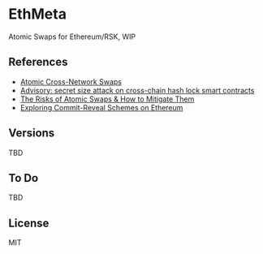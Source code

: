 # EthMeta

Atomic Swaps for Ethereum/RSK, WIP

## References

- [Atomic Cross-Network Swaps](https://medium.com/sparkswap/atomic-cross-network-swaps-50c62b51d078)
- [Advisory: secret size attack on cross-chain hash lock smart contracts](https://gist.github.com/markblundeberg/7a932c98179de2190049f5823907c016)
- [The Risks of Atomic Swaps & How to Mitigate Them](https://medium.com/@blockdx/the-risks-of-atomic-swaps-how-to-mitigate-them-6424a6975c6)
- [Exploring Commit-Reveal Schemes on Ethereum](https://medium.com/swlh/exploring-commit-reveal-schemes-on-ethereum-c4ff5a777db8)

## Versions

TBD

## To Do

TBD

## License

MIT

